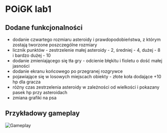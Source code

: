 # POiGK lab1
## Dodane funkcjonalności
* dodanie czwartego rozmiaru asteroidy i prawdopodobieństwa, z którym zostają tworzone poszczególne rozmiary
* licznik punktów - zestrzelenie małej asteroidy - 2, średniej - 4, dużej - 8 i bardzo dużej - 10
* dodanie zmieniającego się tła gry - odcienie błękitu i fioletu o dość małej jasności
* dodanie ekranu końcowego po przegranej rozgrywce
* pojawiające się w losowych miejscach obiekty - złote koła dodające +10 hp dla gracza
* różny czas zestrzelenia asteroidy w zależności od wielkości i pokazany pasek hp przy asteroidach
* zmiana grafiki na psa
## Przykładowy gameplay
![Gameplay](Gameplay.gif)
